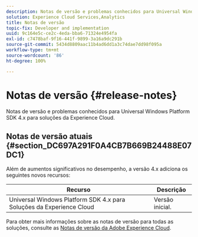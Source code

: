 ```yaml
---
description: Notas de versão e problemas conhecidos para Universal Windows Platform SDK 4.x para soluções da Experience Cloud.
solution: Experience Cloud Services,Analytics
title: Notas de versão
topic-fix: Developer and implementation
uuid: 9c164e5c-ce2c-4eda-bba6-71324e4954fa
exl-id: c7478baf-9f16-441f-9899-3a16a9dc291b
source-git-commit: 5434d8809aac11b4ad6dd1a3c74dae7dd98f095a
workflow-type: tm+mt
source-wordcount: '86'
ht-degree: 100%

---
```


# Notas de versão {#release-notes}

Notas de versão e problemas conhecidos para Universal Windows Platform SDK 4.x para soluções da Experience Cloud.

## Notas de versão atuais {#section_DC697A291F0A4CB7B669B24488E07DC1}

Além de aumentos significativos no desempenho, a versão 4.x adiciona os seguintes novos recursos:

| Recurso | Descrição |
|--- |--- |
| Universal Windows Platform SDK 4.x para Soluções da Experience Cloud | Versão inicial. |

Para obter mais informações sobre as notas de versão para todas as soluções, consulte as [Notas de versão da Adobe Experience Cloud](https://experienceleague.adobe.com/docs/release-notes/experience-cloud/current.html?lang=pt-BR).
